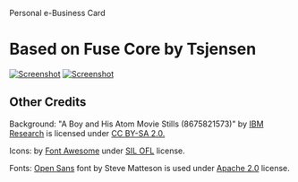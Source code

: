 Personal e-Business Card

# Based on Fuse Core by Tsjensen

[![Screenshot](README.pic1.jpg)](https://tsjensen.github.io/fuse-core/)
[![Screenshot](README.picneu.jpg)](https://teowaits.github.io/ebusinesscard/)

## Other Credits

Background: "A Boy and His Atom Movie Stills (8675821573)" by [IBM Research](https://www.flickr.com/people/40748696@N07) is licensed under [CC BY-SA 2.0.](https://creativecommons.org/licenses/by/2.0/)

Icons: by [Font Awesome](https://fontawesome.com/) under [SIL OFL](https://fontawesome.com/license) license.  

Fonts: [Open Sans](https://fonts.google.com/specimen/Open+Sans) font by Steve Matteson is used under
  [Apache 2.0](http://www.apache.org/licenses/LICENSE-2.0) license.


